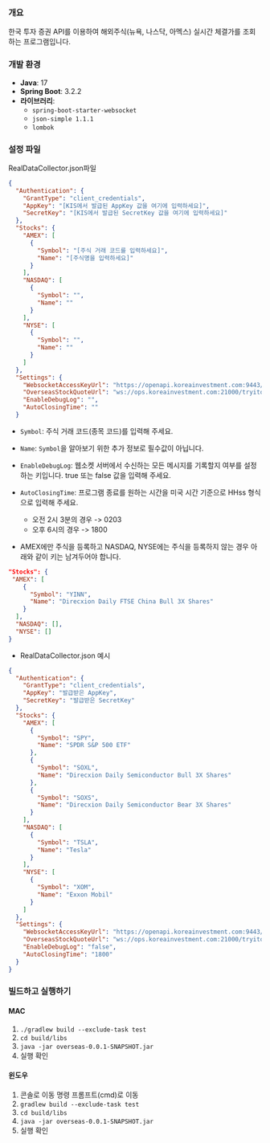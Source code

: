 ### 개요
한국 투자 증권 API를 이용하여 해외주식(뉴욕, 나스닥, 아멕스) 실시간 체결가를 조회하는 프로그램입니다.

### 개발 환경
- **Java**: 17
- **Spring Boot**: 3.2.2
- **라이브러리**:
  - `spring-boot-starter-websocket`
  - `json-simple 1.1.1`
  - `lombok`

### 설정 파일
RealDataCollector.json파일
```json
{
  "Authentication": {
    "GrantType": "client_credentials",
    "AppKey": "[KIS에서 발급된 AppKey 값을 여기에 입력하세요]",
    "SecretKey": "[KIS에서 발급된 SecretKey 값을 여기에 입력하세요]"
  },
  "Stocks": {
    "AMEX": [
      {
        "Symbol": "[주식 거래 코드를 입력하세요]",
        "Name": "[주식명을 입력하세요]"
      }
    ],
    "NASDAQ": [
      {
        "Symbol": "",
        "Name": ""
      }
    ],
    "NYSE": [
      {
        "Symbol": "",
        "Name": ""
      }
    ]
  },
  "Settings": {
    "WebsocketAccessKeyUrl": "https://openapi.koreainvestment.com:9443/oauth2/Approval",
    "OverseasStockQuoteUrl": "ws://ops.koreainvestment.com:21000/tryitout/HDFSCNT0",
    "EnableDebugLog": "",
    "AutoClosingTime": ""
  }
```
- ```Symbol```: 주식 거래 코드(종목 코드)를 입력해 주세요.
- ```Name```: ```Symbol```을 알아보기 위한 추가 정보로 필수값이 아닙니다.
- ```EnableDebugLog```: 웹소켓 서버에서 수신하는 모든 메시지를 기록할지 여부를 설정하는 키입니다. true 또는 false 값을 입력해 주세요.
- ```AutoClosingTime```: 프로그램 종료를 원하는 시간을 미국 시간 기준으로 HHss 형식으로 입력해 주세요.
  - 오전 2시 3분의 경우 -> 0203
  - 오후 6시의 경우 -> 1800

- AMEX에만 주식을 등록하고 NASDAQ, NYSE에는 주식을 등록하지 않는 경우 아래와 같이 키는 남겨두어야 합니다.
```json
"Stocks": {
 "AMEX": [
    {
      "Symbol": "YINN",
      "Name": "Direcxion Daily FTSE China Bull 3X Shares"
    }
  ],
  "NASDAQ": [],
  "NYSE": []
}
```
- RealDataCollector.json 예시
```json
{
  "Authentication": {
    "GrantType": "client_credentials",
    "AppKey": "발급받은 AppKey",
    "SecretKey": "발급받은 SecretKey"
  },
  "Stocks": {
    "AMEX": [
      {
        "Symbol": "SPY",
        "Name": "SPDR S&P 500 ETF"
      },
      {
        "Symbol": "SOXL",
        "Name": "Direcxion Daily Semiconductor Bull 3X Shares"
      },
      {
        "Symbol": "SOXS",
        "Name": "Direcxion Daily Semiconductor Bear 3X Shares"
      }
    ],
    "NASDAQ": [
      {
        "Symbol": "TSLA",
        "Name": "Tesla"
      }
    ],
    "NYSE": [
      {
        "Symbol": "XOM",
        "Name": "Exxon Mobil"
      }
    ]
  },
  "Settings": {
    "WebsocketAccessKeyUrl": "https://openapi.koreainvestment.com:9443/oauth2/Approval",
    "OverseasStockQuoteUrl": "ws://ops.koreainvestment.com:21000/tryitout/HDFSCNT0",
    "EnableDebugLog": "false",
    "AutoClosingTime": "1800"
  }
}
```



### 빌드하고 실행하기
#### MAC
1. `./gradlew build --exclude-task test`
2. `cd build/libs`
3. `java -jar overseas-0.0.1-SNAPSHOT.jar`
4. 실행 확인

#### 윈도우
1. 콘솔로 이동 명령 프롬프트(cmd)로 이동
2. `gradlew build --exclude-task test`
3. `cd build/libs`
4. `java -jar overseas-0.0.1-SNAPSHOT.jar`
5. 실행 확인

